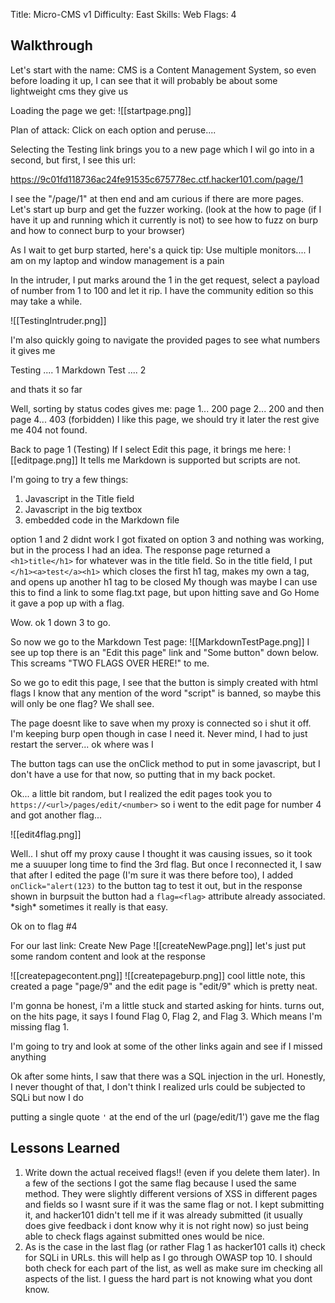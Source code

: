 Title: Micro-CMS v1
Difficulty: East
Skills: Web
Flags: 4

## Walkthrough
Let's start with the name:
CMS is a Content Management System, so even before loading it up, I can see that it will probably be about some lightweight cms they give us

Loading the page we get:
![[startpage.png]]

Plan of attack: Click on each option and peruse....

Selecting the Testing link brings you to a new page which I wil go into in a second, but first, I see this url:

https://9c01fd118736ac24fe91535c675778ec.ctf.hacker101.com/page/1

I see the "/page/1" at then end and am curious if there are more pages. Let's start up burp and get the fuzzer working. (look at the how to page (if I have it up and running which it currently is not) to see how to fuzz on burp and how to connect burp to your browser)

As I wait to get burp started, here's a quick tip: Use multiple monitors.... I am on my laptop and window management is a pain

In the intruder, I put marks around the 1 in the get request, select a payload of number from 1 to 100 and let it rip. I have the community edition so this may take a while.

![[TestingIntruder.png]]

I'm also quickly going to navigate the provided pages to see what numbers it gives me

Testing .... 1
Markdown Test .... 2

and thats it so far

Well, sorting by status codes gives me:
page 1... 200
page 2... 200
and then page 4... 403 (forbidden) I like this page, we should try it later
the rest give me 404 not found.

Back to page 1 (Testing)
If I select Edit this page, it brings me here:
![[editpage.png]]
It tells me Markdown is supported but scripts are not.

I'm going to try a few things: 
1. Javascript in the Title field
2. Javascript in the big textbox
3. embedded code in the Markdown file

option 1 and 2 didnt work
I got fixated on option 3 and nothing was working, but in the process I had an idea. The response page returned a `<h1>title</h1>` for whatever was in the title field. So in the title field, I put `</h1><a>test</a><h1>` which closes the first h1 tag, makes my own a tag, and opens up another h1 tag to be closed
My though was maybe I can use this to find a link to some flag.txt page, but upon hitting save and Go Home it gave a pop up with a flag.

Wow. ok 1 down 3 to go.

So now we go to the Markdown Test page:
![[MarkdownTestPage.png]]
I see up top there is an "Edit this page" link and "Some button" down below. This screams "TWO FLAGS OVER HERE!" to me.

So we go to edit this page, I see that the button is simply created with html flags I know that any mention of the word "script" is banned, so maybe this will only be one flag? We shall see.

The page doesnt like to save when my proxy is connected so i shut it off. I'm keeping burp open though in case I need it.
Never mind, I had to just restart the server... ok where was I

The button tags can use the onClick method to put in some javascript, but I don't have a use for that now, so putting that in my back pocket.

Ok... a little bit random, but I realized the edit pages took you to `https://<url>/pages/edit/<number>`
so i went to the edit page for number 4 and got another flag...

![[edit4flag.png]]

Well.. I shut off my proxy cause I thought it was causing issues, so it took me a suuuper long time to find the 3rd flag. But once I reconnected it, I saw that after I edited the page (I'm sure it was there before too), I added `onClick="alert(123)` to the button tag to test it out, but in the response shown in burpsuit the button had a `flag=<flag>` attribute already associated. \*sigh* sometimes it really is that easy. 

Ok on to flag #4

For our last link: Create New Page
![[createNewPage.png]]
let's just put some random content and look at the response

![[createpagecontent.png]]
![[createpageburp.png]]
cool little note, this created a page "page/9" and the edit page is "edit/9" which is pretty neat.

I'm gonna be honest, i'm a little stuck and started asking for hints. turns out, on the hits page, it says I found Flag 0, Flag 2, and Flag 3. Which means I'm missing flag 1.

I'm going to try and look at some of the other links again and see if I missed anything

Ok after some hints, I saw that there was a SQL injection in the url. Honestly, I never thought of that, I don't think I realized urls could be subjected to SQLi but now I do

putting a single quote `'` at the end of the url (page/edit/1') gave me the flag

## Lessons Learned
1. Write down the actual received flags!! (even if you delete them later). In a few of the sections I got the same flag because I used the same method. They were slightly different versions of XSS in different pages and fields so I wasnt sure if it was the same flag or not. I kept submitting it, and hacker101 didn't tell me if it was already submitted (it usually does give feedback i dont know why it is not right now) so just being able to check flags against submitted ones would be nice.
2. As is the case in the last flag (or rather Flag 1 as hacker101 calls it) check for SQLi in URLs. this will help as I go through OWASP top 10. I should both check for each part of the list, as well as make sure im checking all aspects of the list. I guess the hard part is not knowing what you dont know.